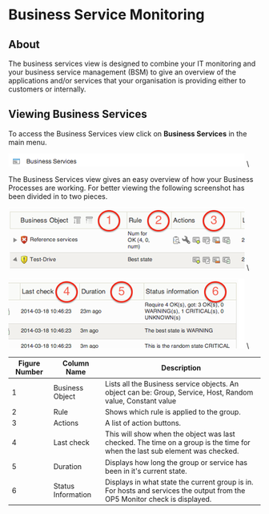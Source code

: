 # Business Service Monitoring

## About

The business services view is designed to combine your IT monitoring and your business service management (BSM) to give an overview of the applications and/or services that your organisation is providing either to customers or internally.

## Viewing Business Services

To access the Business Services view click on **Business Services** in the main menu. 

![](images/16482326/16679247.png) \


 The Business Services view gives an easy overview of how your Business Processes are working. For better viewing the following screenshot has been divided in to two pieces.

![](images/16482326/16679248.png) \


![](images/16482326/16679261.png) \



| Figure Number | Column Name | Description |
| --- | --- | --- |
| 1 | Business Object | Lists all the Business service objects. An object can be: Group, Service, Host, Random value, Constant value |
| 2 | Rule | Shows which rule is applied to the group. |
| 3 | Actions | A list of action buttons. |
| 4 | Last check | This will show when the object was last checked. The time on a group is the time for when the last sub element was checked. |
| 5 | Duration | Displays how long the group or service has been in it's current state. |
| 6 | Status Information | Displays in what state the current group is in. For hosts and services the output from the OP5 Monitor check is displayed. |
